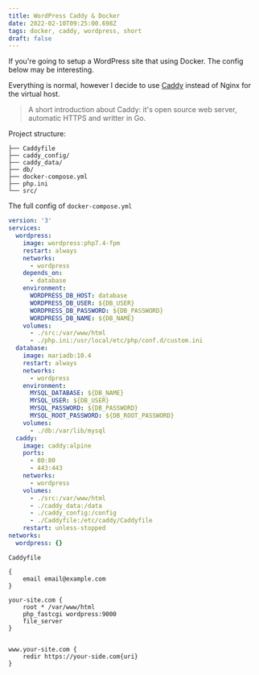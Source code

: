 ```yaml
---
title: WordPress Caddy & Docker
date: 2022-02-10T09:25:00.698Z
tags: docker, caddy, wordpress, short
draft: false
---
```


If you're going to setup a WordPress site that using Docker. The config below may be interesting.

Everything is normal, however I decide to use [Caddy](https://caddyserver.com/) instead of Nginx for the virtual host.

> A short introduction about Caddy: it's open source web server, automatic HTTPS and writter in Go.

Project structure:

```shell
├── Caddyfile
├── caddy_config/
├── caddy_data/
├── db/
├── docker-compose.yml
├── php.ini
└── src/
```

The full config of `docker-compose.yml`

```yml
version: '3'
services:
  wordpress:
    image: wordpress:php7.4-fpm
    restart: always
    networks:
      - wordpress
    depends_on:
      - database
    environment:
      WORDPRESS_DB_HOST: database
      WORDPRESS_DB_USER: ${DB_USER}
      WORDPRESS_DB_PASSWORD: ${DB_PASSWORD}
      WORDPRESS_DB_NAME: ${DB_NAME}
    volumes:
      - ./src:/var/www/html
      - ./php.ini:/usr/local/etc/php/conf.d/custom.ini
  database:
    image: mariadb:10.4
    restart: always
    networks:
      - wordpress
    environment:
      MYSQL_DATABASE: ${DB_NAME}
      MYSQL_USER: ${DB_USER}
      MYSQL_PASSWORD: ${DB_PASSWORD}
      MYSQL_ROOT_PASSWORD: ${DB_ROOT_PASSWORD}
    volumes:
      - ./db:/var/lib/mysql
  caddy:
    image: caddy:alpine
    ports:
      - 80:80
      - 443:443
    networks:
      - wordpress
    volumes:
      - ./src:/var/www/html
      - ./caddy_data:/data
      - ./caddy_config:/config
      - ./Caddyfile:/etc/caddy/Caddyfile
    restart: unless-stopped
networks:
  wordpress: {}
```

`Caddyfile`

```shell
{
	email email@example.com
}

your-site.com {
	root * /var/www/html
	php_fastcgi wordpress:9000
	file_server
}


www.your-site.com {
	redir https://your-side.com{uri}
}
```
